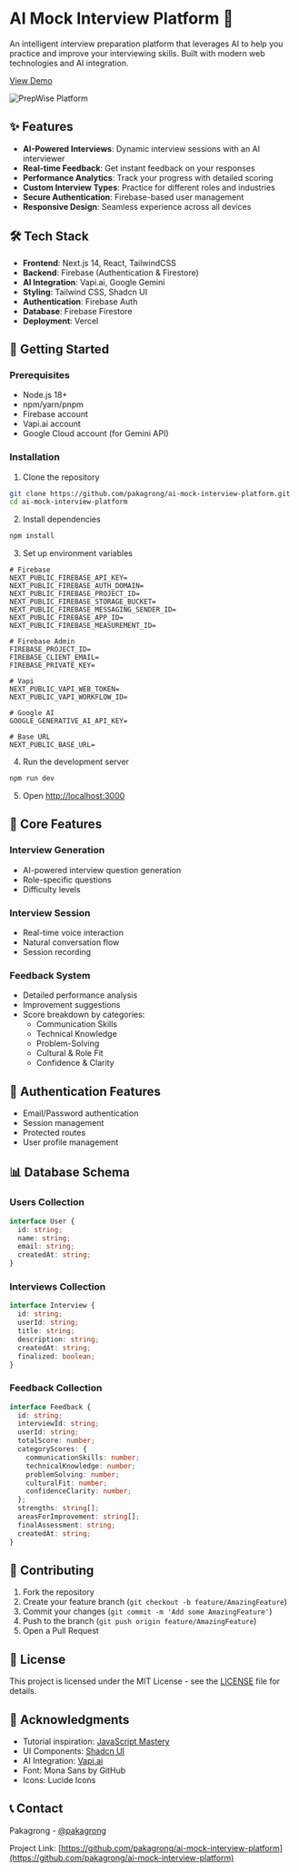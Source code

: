 # AI Mock Interview Platform 🎯

An intelligent interview preparation platform that leverages AI to help you practice and improve your interviewing skills. Built with modern web technologies and AI integration.

[View Demo](https://ai-mock-interview-platform.vercel.app)

![PrepWise Platform](public/preview.png)

## ✨ Features

- **AI-Powered Interviews**: Dynamic interview sessions with an AI interviewer
- **Real-time Feedback**: Get instant feedback on your responses
- **Performance Analytics**: Track your progress with detailed scoring
- **Custom Interview Types**: Practice for different roles and industries
- **Secure Authentication**: Firebase-based user management
- **Responsive Design**: Seamless experience across all devices

## 🛠️ Tech Stack

- **Frontend**: Next.js 14, React, TailwindCSS
- **Backend**: Firebase (Authentication & Firestore)
- **AI Integration**: Vapi.ai, Google Gemini
- **Styling**: Tailwind CSS, Shadcn UI
- **Authentication**: Firebase Auth
- **Database**: Firebase Firestore
- **Deployment**: Vercel

## 🚀 Getting Started

### Prerequisites

- Node.js 18+ 
- npm/yarn/pnpm
- Firebase account
- Vapi.ai account
- Google Cloud account (for Gemini API)

### Installation

1. Clone the repository
```bash
git clone https://github.com/pakagrong/ai-mock-interview-platform.git
cd ai-mock-interview-platform
```

2. Install dependencies
```bash
npm install
```

3. Set up environment variables
```env
# Firebase
NEXT_PUBLIC_FIREBASE_API_KEY=
NEXT_PUBLIC_FIREBASE_AUTH_DOMAIN=
NEXT_PUBLIC_FIREBASE_PROJECT_ID=
NEXT_PUBLIC_FIREBASE_STORAGE_BUCKET=
NEXT_PUBLIC_FIREBASE_MESSAGING_SENDER_ID=
NEXT_PUBLIC_FIREBASE_APP_ID=
NEXT_PUBLIC_FIREBASE_MEASUREMENT_ID=

# Firebase Admin
FIREBASE_PROJECT_ID=
FIREBASE_CLIENT_EMAIL=
FIREBASE_PRIVATE_KEY=

# Vapi
NEXT_PUBLIC_VAPI_WEB_TOKEN=
NEXT_PUBLIC_VAPI_WORKFLOW_ID=

# Google AI
GOOGLE_GENERATIVE_AI_API_KEY=

# Base URL
NEXT_PUBLIC_BASE_URL=
```

4. Run the development server
```bash
npm run dev
```

5. Open [http://localhost:3000](http://localhost:3000)

## 📱 Core Features

### Interview Generation
- AI-powered interview question generation
- Role-specific questions
- Difficulty levels

### Interview Session
- Real-time voice interaction
- Natural conversation flow
- Session recording

### Feedback System
- Detailed performance analysis
- Improvement suggestions
- Score breakdown by categories:
  - Communication Skills
  - Technical Knowledge
  - Problem-Solving
  - Cultural & Role Fit
  - Confidence & Clarity

## 🔐 Authentication Features

- Email/Password authentication
- Session management
- Protected routes
- User profile management

## 📊 Database Schema

### Users Collection
```typescript
interface User {
  id: string;
  name: string;
  email: string;
  createdAt: string;
}
```

### Interviews Collection
```typescript
interface Interview {
  id: string;
  userId: string;
  title: string;
  description: string;
  createdAt: string;
  finalized: boolean;
}
```

### Feedback Collection
```typescript
interface Feedback {
  id: string;
  interviewId: string;
  userId: string;
  totalScore: number;
  categoryScores: {
    communicationSkills: number;
    technicalKnowledge: number;
    problemSolving: number;
    culturalFit: number;
    confidenceClarity: number;
  };
  strengths: string[];
  areasForImprovement: string[];
  finalAssessment: string;
  createdAt: string;
}
```

## 🤝 Contributing

1. Fork the repository
2. Create your feature branch (`git checkout -b feature/AmazingFeature`)
3. Commit your changes (`git commit -m 'Add some AmazingFeature'`)
4. Push to the branch (`git push origin feature/AmazingFeature`)
5. Open a Pull Request

## 📄 License

This project is licensed under the MIT License - see the [LICENSE](LICENSE) file for details.

## 🙏 Acknowledgments

- Tutorial inspiration: [JavaScript Mastery](https://www.youtube.com/watch?v=8GK8R77Bd7g)
- UI Components: [Shadcn UI](https://ui.shadcn.com/)
- AI Integration: [Vapi.ai](https://vapi.ai)
- Font: Mona Sans by GitHub
- Icons: Lucide Icons

## 📞 Contact

Pakagrong - [@pakagrong](https://twitter.com/pakagrong)

Project Link: [https://github.com/pakagrong/ai-mock-interview-platform](https://github.com/pakagrong/ai-mock-interview-platform) 